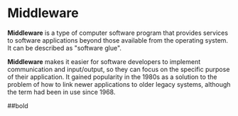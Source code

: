 # Middleware


**Middleware** is a type of computer software program that provides services to software applications beyond those available from the operating system. It can be described as "software glue".

**Middleware** makes it easier for software developers to implement communication and input/output, so they can focus on the specific purpose of their application. It gained popularity in the 1980s as a solution to the problem of how to link newer applications to older legacy systems, although the term had been in use since 1968.

##bold